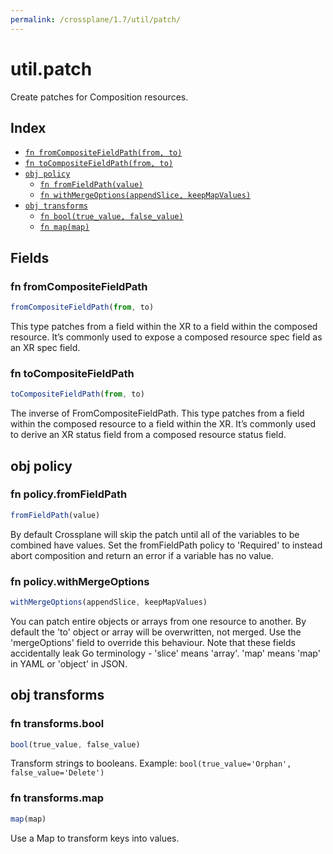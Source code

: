 ```yaml
---
permalink: /crossplane/1.7/util/patch/
---
```


# util.patch

Create patches for Composition resources.

## Index

* [`fn fromCompositeFieldPath(from, to)`](#fn-fromcompositefieldpath)
* [`fn toCompositeFieldPath(from, to)`](#fn-tocompositefieldpath)
* [`obj policy`](#obj-policy)
  * [`fn fromFieldPath(value)`](#fn-policyfromfieldpath)
  * [`fn withMergeOptions(appendSlice, keepMapValues)`](#fn-policywithmergeoptions)
* [`obj transforms`](#obj-transforms)
  * [`fn bool(true_value, false_value)`](#fn-transformsbool)
  * [`fn map(map)`](#fn-transformsmap)

## Fields

### fn fromCompositeFieldPath

```ts
fromCompositeFieldPath(from, to)
```

This type patches from a field within the XR to a field within the composed
resource. It’s commonly used to expose a composed resource spec field as an XR
spec field.


### fn toCompositeFieldPath

```ts
toCompositeFieldPath(from, to)
```

The inverse of FromCompositeFieldPath. This type patches from a field within the
composed resource to a field within the XR. It’s commonly used to derive an XR
status field from a composed resource status field.


## obj policy



### fn policy.fromFieldPath

```ts
fromFieldPath(value)
```

By default Crossplane will skip the patch until all of the variables to be
combined have values. Set the fromFieldPath policy to 'Required' to instead
abort composition and return an error if a variable has no value.


### fn policy.withMergeOptions

```ts
withMergeOptions(appendSlice, keepMapValues)
```

You can patch entire objects or arrays from one resource to another. By default
the 'to' object or array will be overwritten, not merged. Use the 'mergeOptions'
field to override this behaviour. Note that these fields accidentally leak Go
terminology - 'slice' means 'array'. 'map' means 'map' in YAML or 'object' in
JSON.


## obj transforms



### fn transforms.bool

```ts
bool(true_value, false_value)
```

Transform strings to booleans.
Example: `bool(true_value='Orphan', false_value='Delete')`


### fn transforms.map

```ts
map(map)
```

Use a Map to transform keys into values.
